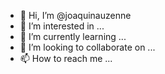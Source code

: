 - 👋 Hi, I’m @joaquinauzenne
- 👀 I’m interested in ...
- 🌱 I’m currently learning ...
- 💞️ I’m looking to collaborate on ...
- 📫 How to reach me ...

<!---
joaquinauzenne/joaquinauzenne is a ✨ special ✨ repository because its `README.md` (this file) appears on your GitHub profile.
You can click the Preview link to take a look at your changes.
--->
